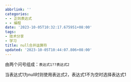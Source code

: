 ```yaml
---
abbrlink: ''
categories:
- - 正则表达式
- - 编程
date: '2023-10-05T10:32:17.675951+08:00'
tags:
- 技术分享
- 学习
title: null合并运算符
updated: '2023-10-05T10:44:07.806+08:00'
---
```

由两个问号组成：`表达式1??表达式2`

当表达式1为null时则使用表达式2，表达式1不为空时选择表达式1
